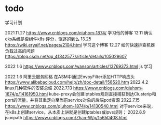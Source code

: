 # todo
学习计划

2021.11.27 https://www.cnblogs.com/qiuhom-1874/  学习他的博客
     12.11 确认eks系统是否组件k8s 评分，驱逐的到么
     13.25 https://wiki.eryajf.net/pages/2104.html 学习这个博客
     12.27 如何快速排查机器负载过高的问题 https://blog.csdn.net/qq_41342577/article/details/105029607

2022 1.6  https://www.cnblogs.com/wanson/articles/13769373.html js 学习

2022 1.6 阿里云服务网格 在ASM中通过EnvoyFilter添加HTTP响应头 https://www.alibabacloud.com/help/zh/doc-detail/158520.htm
2022 4.2 linux几种软件的安装总结
2022.7.13 https://www.cnblogs.com/qiuhom-1874/p/14161950.html  kube-proxy会创建iptables规则直接捕获到达Clusterip和port的流量，并将其重定向至当前service对象的后端pod资源
2022.7.15  https://www.cnblogs.com/qiuhom-1874/p/14130540.html 对于service来说，在k8s上创建service，从本质上讲就是创建iptables或ipvs规则；
2022.8.9  jsonpath https://www.cnblogs.com/Zhan-W/p/15650408.html
